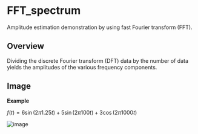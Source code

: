 # FFT_spectrum
Amplitude estimation demonstration by using fast Fourier transform (FFT).

## Overview
Dividing the discrete Fourier transform (DFT) data by the number of data yields the amplitudes of the various frequency components.

## Image

__Example__

$f(t) = 6 \sin(2\pi 1.25t) + 5 \sin(2\pi 100t) + 3 \cos(2\pi 1000t)$

![image](https://user-images.githubusercontent.com/114337358/199769283-c5e9a5c8-cb95-472a-afbf-bed8d7868a53.png)
